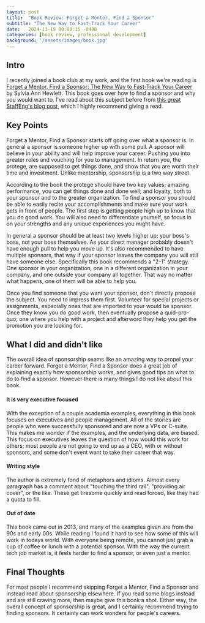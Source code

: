 ```yaml
---
layout: post
title:  "Book Review: Forget a Mentor, Find a Sponsor"
subtitle: "The New Way to Fast-Track Your Career"
date:   2024-11-19 00:00:15 -0400
categories: [book review, professional development]
background: '/assets/images/book.jpg'
---
```


## Intro

I recently joined a book club at my work, and the first book we're reading is [Forget a Mentor, Find a Sponsor: The New Way to Fast-Track Your Career](https://app.thestorygraph.com/books/865f8716-85fa-4e89-aae0-79e110ab4486) by Sylvia Ann Hewlett. This book goes over how to find a sponsor and why you would want to. I've read about this subject before from [this great StaffEng's blog post](https://staffeng.com/guides/find-your-sponsor/), which I highly recommend giving a read.

## Key Points
Forget a Mentor, Find a Sponsor starts off going over what a sponsor is. In general a sponsor is someone higher up with some pull. A sponsor will believe in your ability and will help improve your career. Pushing you into greater roles and vouching for you to management. In return you, the protege, are supposed to get things done, and show that you are worth their time and investment. Unlike mentorship, sponsorship is a two way street.

According to the book the protege should have two key values; amazing performance, you can get things done and done well; and loyalty, both to your sponsor and to the greater organization. To find a sponsor you should be able to easily recite your accomplishments and make sure your work gets in front of people. The first step is getting people high up to know that you do good work. You will also need to differentiate yourself, so focus in on your strengths and any unique experiences you might have.

In general a sponsor should be at least two levels higher up; your boss's boss, not your boss themselves. As your direct manager probably doesn't have enough pull to help you move up. It's also recommended to have multiple sponsors, that way if your sponsor leaves the company you will still have someone else. Specifically this book recommends a "2-1" strategy. One sponsor in your organization, one in a different organization in your company, and one outside your company all together. That way no matter what happens, one of them will be able to help you. 

Once you find someone that you want your sponsor, don't directly propose the subject. You need to impress them first. Volunteer for special projects or assignments, especially ones that are imported to your would be sponsor. Once they know you do good work, then eventually propose a quid-pro-quo; one where you help with a project and afterword they help you get the promotion you are looking for.


## What I did and didn't like

The overall idea of sponsorship seams like an amazing way to propel your career forward. Forget a Mentor, Find a Sponsor does a great job of explaining exactly how sponsorship works, and gives good tips on what to do to find a sponsor. However there is many things I do not like about this book.

#### It is very executive focused
With the exception of a couple academia examples, everything in this book focuses on executives and people management. All of the stories are people who were successfully sponsored and are now a VPs or C-suite. This makes me wonder if the examples, and the underlying data, are biased. This focus on executives leaves the question of how would this work for others; most people are not going to end up as a CEO, with or without sponsors, and some don't event want to take their career that way.

#### Writing style
The author is extremely fond of metaphors and idioms. Almost every paragraph has a comment about "touching the third rail", "providing air cover", or the like. These get tiresome quickly and read forced, like they had a quota to fill.

#### Out of date
This book came out in 2013, and many of the examples given are from the 90s and early 00s. While reading I found it hard to see how some of this will work in todays world. With everyone being remote, you cannot just grab a cup of coffee or lunch with a potential sponsor. With the way the current tech job market is, it feels harder to find a sponsor, or even just a mentor. 

## Final Thoughts

For most people I recommend skipping Forget a Mentor, Find a Sponsor and instead read about sponsorship elsewhere. If you read some blogs instead and are still craving more, then maybe give this book a shot. Either way, the overall concept of sponsorship is great, and I certainly recommend trying to finding sponsors. It certainly can work wonders for people's careers.